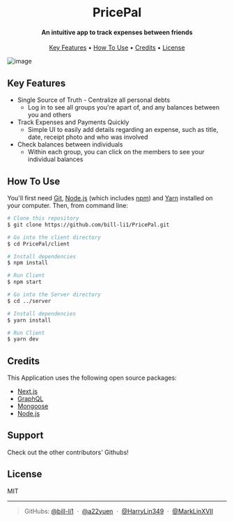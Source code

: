 <h1 align="center">
  <br>
<!-- <img src="=" alt="PricePal" width="200"> -->
  <br>
  PricePal
  <br>
</h1>

<h4 align="center">An intuitive app to track expenses between friends </h4>

<p align="center">
  <a href="#key-features">Key Features</a> •
  <a href="#how-to-use">How To Use</a> •
  <a href="#credits">Credits</a> •
  <a href="#license">License</a>
</p>

![image](https://user-images.githubusercontent.com/38056522/134572873-232139e4-15cb-4713-8d59-fe25a6a5685e.png)

## Key Features

* Single Source of Truth - Centralize all personal debts
  - Log in to see all groups you're apart of, and any balances between you and others
* Track Expenses and Payments Quickly
  - Simple UI to easily add details regarding an expense, such as title, date, receipt photo and who was involved
* Check balances between individuals
	* Within each group, you can click on the members to see your individual balances


## How To Use

You'll first need [Git](https://git-scm.com), [Node.js](https://nodejs.org/en/download/) (which includes [npm](http://npmjs.com)) and [Yarn](https://www.npmjs.com/package/yarn) installed on your computer. Then, from command line:

```bash
# Clone this repository
$ git clone https://github.com/bill-li1/PricePal.git

# Go into the client directory
$ cd PricePal/client

# Install dependencies
$ npm install

# Run Client
$ npm start

# Go into the Server directory
$ cd ../server

# Install dependencies
$ yarn install

# Run Client
$ yarn dev

```
## Credits

This Application uses the following open source packages:

- [Next.js](https://nextjs.org/)
- [GraphQL](https://graphql.org/)
- [Mongoose](https://mongoosejs.com/)
- [Node.js](https://nodejs.org/)


## Support

Check out the other contributors' Githubs!

## License

MIT

---

> GitHubs: [@bill-li1](https://github.com/bill-li1) &nbsp;&middot;&nbsp;  [@a22yuen](https://github.com/a22yuen) &nbsp;&middot;&nbsp; [@HarryLin349](https://github.com/HarryLin349) &nbsp;&middot;&nbsp; [@MarkLinXVII](https://github.com/MarkLinXVII) 
